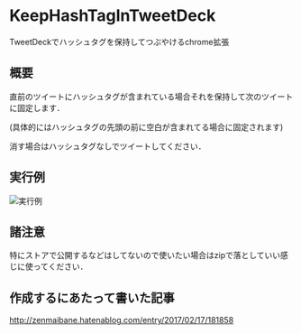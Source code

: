 # KeepHashTagInTweetDeck
TweetDeckでハッシュタグを保持してつぶやけるchrome拡張
## 概要
直前のツイートにハッシュタグが含まれている場合それを保持して次のツイートに固定します．

(具体的にはハッシュタグの先頭の前に空白が含まれてる場合に固定されます)

消す場合はハッシュタグなしでツイートしてください．

## 実行例
![実行例](https://media.giphy.com/media/26xBSVJVkBpjgt85O/giphy.gif)

## 諸注意
特にストアで公開するなどはしてないので使いたい場合はzipで落としていい感じに使ってください．

## 作成するにあたって書いた記事
http://zenmaibane.hatenablog.com/entry/2017/02/17/181858
